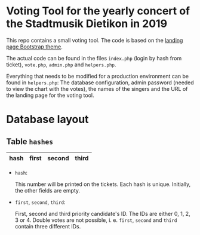 # Voting Tool for the yearly concert of the Stadtmusik Dietikon in 2019
This repo contains a small voting tool. The code is based on the [landing page Bootstrap theme](https://startbootstrap.com/template-overviews/landing-page/).

The actual code can be found in the files ```index.php``` (login by hash from ticket), ```vote.php```, ```admin.php``` and ```helpers.php```.

Everything that needs to be modified for a production environment can be found in ```helpers.php```: The database configuration, admin password (needed to view the chart with the votes), the names of the singers and the URL of the landing page for the voting tool.

# Database layout
## Table ```hashes```
| hash | first | second | third |
| ---- | ----- | ------ | ----- |
- ```hash```:
  
  This number will be printed on the tickets. Each hash is unique. Initially, the other fields are empty.
- ```first```, ```second```, ```third```:
  
  First, second and third priority candidate's ID. The IDs are either 0, 1, 2, 3 or 4. Double votes are not possible, i. e. ```first```, ```second``` and ```third``` contain three different IDs.
